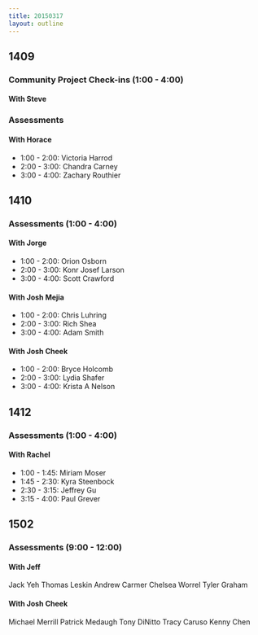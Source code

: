 ```yaml
---
title: 20150317
layout: outline
---
```


## 1409

### Community Project Check-ins (1:00 - 4:00)

#### With Steve

### Assessments

#### With Horace

* 1:00 - 2:00: Victoria Harrod
* 2:00 - 3:00: Chandra Carney
* 3:00 - 4:00: Zachary Routhier

## 1410

### Assessments (1:00 - 4:00)

#### With Jorge

* 1:00 - 2:00: Orion Osborn
* 2:00 - 3:00: Konr Josef Larson
* 3:00 - 4:00: Scott Crawford

#### With Josh Mejia

* 1:00 - 2:00: Chris Luhring
* 2:00 - 3:00: Rich Shea
* 3:00 - 4:00: Adam Smith

#### With Josh Cheek

* 1:00 - 2:00: Bryce Holcomb
* 2:00 - 3:00: Lydia Shafer
* 3:00 - 4:00: Krista A Nelson

## 1412

### Assessments (1:00 - 4:00)

#### With Rachel

* 1:00 - 1:45: Miriam Moser
* 1:45 - 2:30: Kyra Steenbock
* 2:30 - 3:15: Jeffrey Gu
* 3:15 - 4:00: Paul Grever

## 1502

### Assessments (9:00 - 12:00)

#### With Jeff

Jack Yeh
Thomas Leskin
Andrew Carmer
Chelsea Worrel
Tyler Graham

#### With Josh Cheek

Michael Merrill
Patrick Medaugh
Tony DiNitto
Tracy Caruso
Kenny Chen